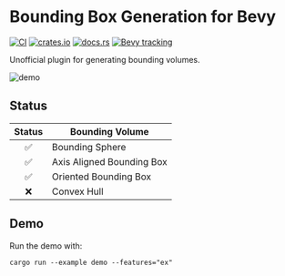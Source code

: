 # Bounding Box Generation for Bevy

[![CI](https://github.com/aevyrie/bevy_mod_bounding/workflows/CI/badge.svg?branch=master)](https://github.com/aevyrie/bevy_mod_bounding/actions?query=workflow%3A%22CI%22+branch%3Amaster)
[![crates.io](https://img.shields.io/crates/v/bevy_mod_bounding)](https://crates.io/crates/bevy_mod_bounding)
[![docs.rs](https://docs.rs/bevy_mod_picking/badge.svg)](https://docs.rs/bevy_mod_bounding)
[![Bevy tracking](https://img.shields.io/badge/Bevy%20tracking-main-lightblue)](https://github.com/bevyengine/bevy/blob/main/docs/plugins_guidelines.md#main-branch-tracking)

Unofficial plugin for generating bounding volumes.

![demo](docs/animation.png)

## Status

| Status | Bounding Volume |
|:-:|----------------------------|
| ✅ | Bounding Sphere            |
| ✅ | Axis Aligned Bounding Box  |
| ✅ | Oriented Bounding Box      |
| ❌ | Convex Hull                |

## Demo

Run the demo with:

```shell
cargo run --example demo --features="ex"
```
